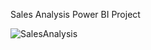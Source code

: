 
Sales Analysis Power BI Project


![SalesAnalysis](https://github.com/user-attachments/assets/75efa3ad-7762-42bb-8195-48b9d61a746f)
